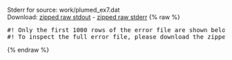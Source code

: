 Stderr for source:  work/plumed_ex7.dat   
Download: [zipped raw stdout](plumed_ex7.dat.plumed_master.stdout.txt.zip) - [zipped raw stderr](plumed_ex7.dat.plumed_master.stderr.txt.zip) 
{% raw %}
<pre>
#! Only the first 1000 rows of the error file are shown below
#! To inspect the full error file, please download the zipped raw stderr file above
</pre>
{% endraw %}
